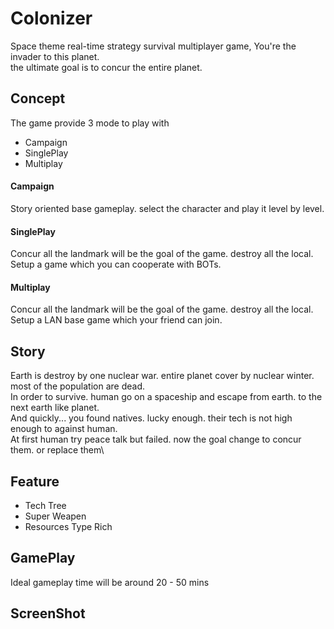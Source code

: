 # Colonizer

Space theme real-time strategy survival multiplayer game, You're the invader to this planet.\
the ultimate goal is to concur the entire planet. 

## Concept

The game provide 3 mode to play with

* Campaign
* SinglePlay
* Multiplay

#### Campaign

Story oriented base gameplay. select the character and play it level by level.

#### SinglePlay

Concur all the landmark will be the goal of the game. destroy all the local.\
Setup a game which you can cooperate with BOTs.

#### Multiplay

Concur all the landmark will be the goal of the game. destroy all the local.\
Setup a LAN base game which your friend can join.


## Story

Earth is destroy by one nuclear war. entire planet cover by nuclear winter. most of the population are dead.\
In order to survive. human go on a spaceship and escape from earth. to the next earth like planet.\
And quickly... you found natives. lucky enough. their tech is not high enough to against human.\
At first human try peace talk but failed. now the goal change to concur them. or replace them\


## Feature

* Tech Tree
* Super Weapen
* Resources Type Rich

## GamePlay

Ideal gameplay time will be around 20 - 50 mins

## ScreenShot
